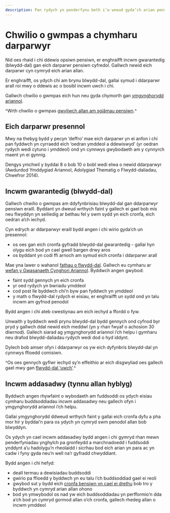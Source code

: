 ```yaml
---
description: Pan rydych yn penderfynu beth i’w wneud gyda’ch arian pensiwn mewn ymddeoliad, cofiwch gymharu cynhyrch a darparwyr pensiwn.
---
```


# Chwilio o gwmpas a chymharu darparwyr

Nid oes rhaid i chi ddewis opsiwn pensiwn, er enghraifft incwm gwarantedig (blwydd-dal) gan eich darparwr pensiwn cyfredol. Gallwch newid eich darparwr cyn cymryd eich arian allan.

Er enghraifft, os ydych chi am brynu blwydd-dal, gallai symud i ddarparwr arall roi mwy o ddewis ac o bosibl incwm uwch i chi.

Gallwch chwilio o gwmpas eich hun neu gyda chymorth gan [ymgynghorydd ariannol](/cy/financial-advice).

^Wrth chwilio o gwmpas [gwyliwch allan am sgiâmau pensiwn](/cy/scams).^

## Eich darparwr presennol

Mwy na thebyg bydd y pecyn ‘deffro’ mae eich darparwr yn ei anfon i chi pan fyddwch yn cyrraedd eich ‘oedran ymddeol a ddewiswyd’ (yr oedran rydych wedi cytuno i ymddeol) ond yn cynnwys gwybodaeth am y cynnyrch maent yn ei gynnig.

Dengys ymchwil y byddai 8 o bob 10 o bobl wedi elwa o newid ddarparwyr (Awdurdod Ymddygiad Ariannol, Adolygiad Thematig o Flwydd-daliadau, Chwefror 2014).

## Incwm gwarantedig (blwydd-dal)

Gallwch chwilio o gwmpas am ddyfynbrisiau blwydd-dal gan ddarparwyr pensiwn eraill. Byddant yn dweud wrthych faint y gallech ei gael bob mis neu flwyddyn yn seiliedig ar bethau fel y swm sydd yn eich cronfa, eich oedran a’ch iechyd.

Cyn edrych ar ddarparwyr eraill bydd angen i chi wirio gyda’ch un presennol:

* os oes gan eich cronfa gyfradd blwydd-dal gwarantedig - gallai hyn olygu eich bod yn cael gwell bargen drwy aros
* os byddant yn codi ffi arnoch am symud eich cronfa i ddarparwr arall

Mae yna lawer o wahanol [fathau o flwydd-dal](/cy/guaranteed-income). Gallwch eu cymharu ar [wefan y Gwasanaeth Cynghori Ariannol](https://www.moneyadviceservice.org.uk/cy/tools/annuities). Byddwch angen gwybod:

* faint sydd gennych yn eich cronfa
* yr oed rydych yn bwriadu ymddeol
* cod post lle byddwch chi’n byw pan fyddwch yn ymddeol
* y math o flwydd-dal rydych ei eisiau, er enghraifft un sydd ond yn talu incwm am gyfnod penodol

Bydd angen i chi ateb cwestiynau am eich iechyd a ffordd o fyw.

Unwaith y byddwch wedi prynu blwydd-dal bydd gennych ond cyfnod byr pryd y gallwch ddal newid eich meddwl (yn y rhan fwyaf o achosion 30 diwrnod). Gallech siarad ag ymgynghorydd ariannol i’ch helpu i gymharu neu drafod blwydd-daliadau rydych wedi dod o hyd iddynt.

Dylech bob amser ofyn i ddarparwyr os yw eich dyfynbris blwydd-dal yn cynnwys ffioedd comisiwn.

^Os oes gennych gyflwr iechyd sy’n effeithio ar eich disgwyliad oes gallech gael mwy gan [flwydd-dal ‘uwch’](/cy/ill-health).^

## Incwm addasadwy (tynnu allan hyblyg)

Byddwch angen rhywfaint o wybodaeth am fuddsoddi os ydych eisiau cymharu buddsoddiadau incwm addasadwy neu gallech ofyn i ymgynghorydd ariannol i’ch helpu.

Gallai ymgynghorydd ddweud wrthych faint y gallai eich cronfa dyfu a pha mor hir y byddai’n para os ydych yn cymryd swm penodol allan bob blwyddyn.

Os ydych yn cael incwm addasadwy bydd angen i chi gymryd rhan mewn penderfyniadau ynghylch pa gronfeydd a marchnadoedd i fuddsoddi ynddynt a’u hadolygu’n rheolaidd i sicrhau bod eich arian yn para ac yn cadw i fyny gyda neu’n well na’r gyfradd chwyddiant.

Bydd angen i chi hefyd:

* deall termau a dewisiadau buddsoddi
* gwirio pa ffioedd y byddwch yn eu talu i’ch buddsoddiad gael ei reoli
* gwybod sut y bydd eich [cronfa bensiwn yn cael ei drethu](/cy/tax) bob tro y byddwch yn cymryd arian allan ohono
* bod yn ymwybodol os nad yw eich buddsoddiadau yn perfformio’n dda a’ch bod yn cymryd gormod allan o’ch cronfa, gallech rhedeg allan o incwm ymddeol
